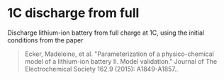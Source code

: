 # 1C discharge from full

Discharge lithium-ion battery from full charge at 1C, using the initial conditions from the paper

> Ecker, Madeleine, et al. "Parameterization of a physico-chemical model of a lithium-ion battery II. Model validation." Journal of The Electrochemical Society 162.9 (2015): A1849-A1857..
